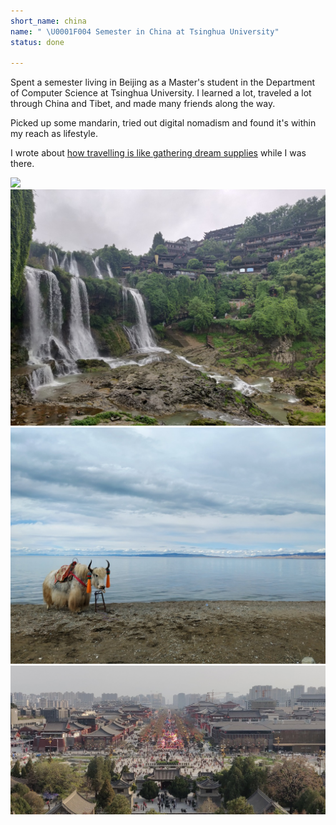 ```yaml
---
short_name: china
name: " \U0001F004 Semester in China at Tsinghua University"
status: done

---
```

Spent a semester living in Beijing as a Master's student in the Department of Computer Science at Tsinghua University. I learned a lot, traveled a lot through China and Tibet, and made many friends along the way. 

Picked up some mandarin, tried out digital nomadism and found it's within my reach as lifestyle.

I wrote about [how travelling is like gathering dream supplies](_posts/dream-supplies) while I was there.

![](/assets/img/buddhaxia.jpg)
![](/assets/img/china1.jpg)
![](/assets/img/china2.jpg)
![](/assets/img/china3.jpg)


